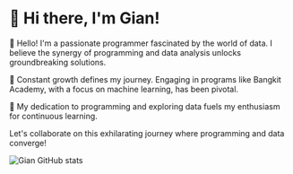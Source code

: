 # 👋 Hi there, I'm Gian!

👋 Hello! I'm a passionate programmer fascinated by the world of data. I believe the synergy of programming and data analysis unlocks groundbreaking solutions.

🌱 Constant growth defines my journey. Engaging in programs like Bangkit Academy, with a focus on machine learning, has been pivotal.

🚀 My dedication to programming and exploring data fuels my enthusiasm for continuous learning.

Let's collaborate on this exhilarating journey where programming and data converge!

<!-- GitHub stats from https://github.com/anuraghazra/github-readme-stats -->
![Gian GitHub stats](https://github-readme-stats.vercel.app/api?username=Gian-18&show_icons=true&theme=onedark)<br/>

